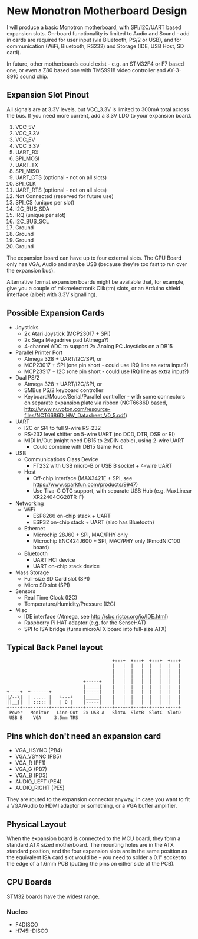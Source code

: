 # New Monotron Motherboard Design

I will produce a basic Monotron motherboard, with SPI/I2C/UART based expansion
slots. On-board functionality is limited to Audio and Sound - add in cards are
required for user input (via Bluetooth, PS/2 or USB), and for communication
(WiFi, Bluetooth, RS232) and Storage (IDE, USB Host, SD card).

In future, other motherboards could exist - e.g. an STM32F4 or F7 based one,
or even a Z80 based one with TMS9918 video controller and AY-3-8910 sound
chip.

## Expansion Slot Pinout

All signals are at 3.3V levels, but VCC_3.3V is limited to 300mA total across
the bus. If you need more current, add a 3.3V LDO to your expansion board.

1. VCC_5V
1. VCC_3.3V
1. VCC_5V
1. VCC_3.3V
1. UART_RX
1. SPI_MOSI
1. UART_TX
1. SPI_MISO
1. UART_CTS (optional - not on all slots)
1. SPI_CLK
1. UART_RTS (optional - not on all slots)
1. Not Connected (reserved for future use)
1. SPI_CS (unique per slot)
1. I2C_BUS_SDA
1. IRQ (unique per slot)
1. I2C_BUS_SCL
1. Ground
1. Ground
1. Ground
1. Ground

The expansion board can have up to four external slots. The CPU Board only has
VGA, Audio and maybe USB (because they're too fast to run over the expansion
bus).

Alternative format expansion boards might be available that, for example, give
you a couple of mikroelectronik Clik(tm) slots, or an Arduino shield interface
(albeit with 3.3V signalling).

## Possible Expansion Cards

* Joysticks
	* 2x Atari Joystick (MCP23017 + SPI)
	* 2x Sega Megadrive pad (Atmega?)
	* 4-channel ADC to support 2x Analog PC Joysticks on a DB15
* Parallel Printer Port
	* Atmega 328 + UART/I2C/SPI, or
	* MCP23017 + SPI (one pin short - could use IRQ line as extra input?)
	* MCP23S17 + I2C (one pin short - could use IRQ line as extra input?)
* Dual PS/2
	* Atmega 328 + UART/I2C/SPI, or
	* SMBus PS/2 keyboard controller
	* Keyboard/Mouse/Serial/Parallel controller - with some
	  connectors on separate expansion plate via ribbon (NCT6686D based, http://www.nuvoton.com/resource-files/NCT6686D_HW_Datasheet_V0_5.pdf)
* UART
	* I2C or SPI to full 9-wire RS-232
	* RS-232 level shifter on 5-wire UART (no DCD, DTR, DSR or RI)
	* MIDI In/Out (might need DB15 to 2xDIN cable), using 2-wire UART
		* Could combine with DB15 Game Port
* USB
	* Communications Class Device
		* FT232 with USB micro-B or USB B socket + 4-wire UART
	* Host
		* Off-chip interface (MAX3421E + SPI, see https://www.sparkfun.com/products/9947)
		* Use Tiva-C OTG support, with separate USB Hub (e.g. MaxLinear XR22404CG28TR-F)
* Networking
	* WiFi
		* ESP8266 on-chip stack + UART
		* ESP32 on-chip stack + UART (also has Bluetooth)
	* Ethernet
		* Microchip 28J60 + SPI, MAC/PHY only
		* Microchip ENC424J600 + SPI, MAC/PHY only (PmodNIC100 board)
	* Bluetooth
		* UART HCI device
		* UART on-chip stack device
* Mass Storage
	* Full-size SD Card slot (SPI)
	* Micro SD slot (SPI)
* Sensors
	* Real Time Clock (I2C)
	* Temperature/Humidity/Pressure (I2C)
* Misc
	* IDE interface (Atmega, see http://sbc.rictor.org/io/IDE.html)
	* Raspberry Pi HAT adaptor (e.g. for the SenseHAT)
	* SPI to ISA bridge (turns microATX board into full-size ATX)

## Typical Back Panel layout

```
                                        +---+  +---+  +---+  +---+
                                        |   |  |   |  |   |  |   |
                                        |   |  |   |  |   |  |   |
                                        |   |  |   |  |   |  |   |
                             +-----+    |   |  |   |  |   |  |   |
                             |_____|    |   |  |   |  |   |  |   |
+----+  +-------+            |-----|    |   |  |   |  |   |  |   |
|/--\|  | ..... |   +---+    |_____|    |   |  |   |  |   |  |   |
||__||  | ::::: |   | O |    |-----|    |   |  |   |  |   |  |   |
+----+--+-------+---+---+----+-----+----+---+--+---+--+---+--+---+
 Power   Monitor   Line-Out  2x USB A   SlotA  SlotB  SlotC  SlotD
 USB B    VGA     3.5mm TRS
```

## Pins which don't need an expansion card

* VGA_HSYNC (PB4)
* VGA_VSYNC (PB5)
* VGA_R (PF1)
* VGA_G (PB7)
* VGA_B (PD3)
* AUDIO_LEFT (PE4)
* AUDIO_RIGHT (PE5)

They are routed to the expansion connector anyway, in case you want to fit a
VGA/Audio to HDMI adaptor or something, or a VGA buffer amplifier.

## Physical Layout

When the expansion board is connected to the MCU board, they form a standard ATX
sized motherboard. The mounting holes are in the ATX standard position, and
the four expansion slots are in the same position as the equivalent ISA card
slot would be - you need to solder a 0.1" socket to the edge of a 1.6mm PCB
(putting the pins on either side of the PCB).

## CPU Boards

STM32 boards have the widest range.

### Nucleo

* F4DISCO
* H745I-DISCO

